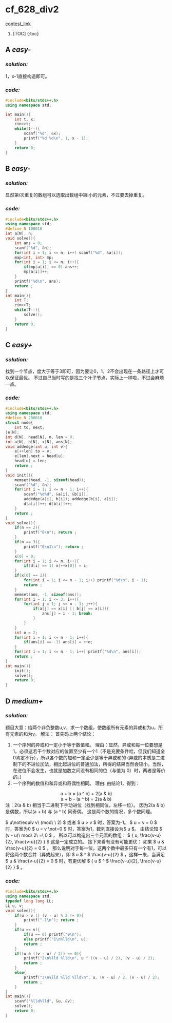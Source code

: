 # cf_628_div2

[contest_link](http://codeforces.com/contest/1325)

1. [TOC]
{:toc}

## A *easy-*

### *solution:*

1，x-1直接构造即可。

### *code:*

```cpp
#include<bits/stdc++.h>
using namespace std;

int main(){
    int t, x;
    cin>>t;
    while(t--){
        scanf("%d", &x);
        printf("%d %d\n", 1, x - 1);
    }
    return 0;
}
```

## B *easy-*

### *solution:*

显然第i次重复的数组可以选取出数组中第i小的元素，不过要去掉重复。

### *code:*

```cpp
#include<bits/stdc++.h>
using namespace std;
#define N 100010
int a[N], n;
void solve(){
    int ans = 0;
    scanf("%d", &n);
    for(int i = 1; i <= n; i++) scanf("%d", &a[i]);
    map<int, int> mp;
    for(int i = 1; i <= n; i++){
        if(mp[a[i]] == 0) ans++;
        mp[a[i]]++;
    }
    printf("%d\n", ans);
    return ;
}
int main(){
    int T;
    cin>>T;
    while(T--){
        solve();
    }
    return 0;
}
```

## C *easy+*

### *solution:*

找到一个节点，度大于等于3即可，因为要让0，1，2不会出现在一条路径上才可以保证最优。
不过自己当时写的是找三个叶子节点，实际上一样啦，不过会麻烦一点。

### *code:*

```cpp
#include<bits/stdc++.h>
using namespace std;
#define N 200010
struct node{
    int to, next;
}e[N];
int d[N], head[N], n, len = 0;
int a[N], b[N], x[N], ans[N];
void addedge(int u, int v){
    e[++len].to = v;
    e[len].next = head[u];
    head[u] = len;
    return ;
}
void init(){
    memset(head, -1, sizeof(head));
    scanf("%d", &n);
    for(int i = 1; i <= n - 1; i++){
        scanf("%d%d", &a[i], &b[i]);
        addedge(a[i], b[i]); addedge(b[i], a[i]);
        d[a[i]]++; d[b[i]]++;
    }
    return ;
}
void solve(){
    if(n == 2){
        printf("0\n"); return ;
    }
    if(n == 3){
        printf("0\n1\n"); return ;
    }
    x[0] = 0;
    for(int i = 1; i <= n; i++){
        if(d[i] == 1) x[++x[0]] = i;
    }
    if(x[0] == 2){
        for(int i = 1; i <= n - 1; i++) printf("%d\n", i - 1);
        return ;
    }
    memset(ans, -1, sizeof(ans));
    for(int i = 1; i <= 3; i++){
        for(int j = 1; j <= n - 1; j++){
            if(a[j] == x[i] || b[j] == x[i]){
                ans[j] = i - 1; break;
            }
        }
    }
    int o = 2;
    for(int i = 1; i <= n - 1; i++){
        if(ans[i] == -1) ans[i] = ++o;
    }
    for(int i = 1; i <= n - 1; i++) printf("%d\n", ans[i]);
    return ;
}
int main(){
    init();
    solve();
    return 0;
}
```

## D *medium+*

### *solution:*

题目大意：给两个非负整数u,v，求一个数组，使数组所有元素的异或和为u，所有元素的和为v。
解法：
首先码上两个结论：
1. 一个序列的异或和一定小于等于数值和。
理由：显然，异或和每一位要想是1，必须这若干个数对应的位置至少有一个1（不是充要条件哈，但我们知道全0肯定不行），所以各个数的加和一定至少是等于异或和的
(异或的本质是二进制下的不进位加法，相比起进位的普通加法，所得的结果当然会较小。当然，在进位不会发生，也就是加数之间没有相同的位（与值为 0）时，两者是等价的。)
2. 一个序列的数值和和异或和奇偶性相同。
理由:
由结论1，得到：

<center> a + b = (a ^ b) + 2(a & b)   </center> 
<center> a + b - (a ^ b) = 2(a & b)   </center> 
注：2(a & b) 相当于二进制下手动进位（找到相同位，左移一位）。
因为2(a & b) 是偶数，所以(a + b) 与 (a ^ b) 同奇偶。
这是两个数的情况，多个数同理。

$ u\not\equiv v\  (mod\ \ 2) $ 或者 $ u > v $ 时，答案为-1。
$ u = v = 0 $ 时，答案为0
$ u = v \not=0 $ 时，答案为1，数列直接设为$ u $。
由结论知 $ (v - u)\ mod\ 2\ =\ 0 $ ， 所以可以构造出三个元素的数组：
$ \{ u, \frac{v-u}{2}, \frac{v-u}{2} \} $
这是一定成立的。
接下来看有没有可能更优：
如果 $ u \& \frac{v-u}{2} = 0 $ ， 那么说明对于每一位，这两个数中最多只有一个有1，可以将这两个数合并（异或起来），即 $ u $ ^ $ \frac{v-u}{2} $ ，这样一来，当满足 $ u \& \frac{v-u}{2} = 0 $ 时，有更优解 $ \{ u $ ^ $ \frac{v-u}{2}, \frac{v-u}{2} \} $ 。

### *code:*

```cpp
#include<bits/stdc++.h>
using namespace std;
typedef long long LL;
LL u, v;
void solve(){
    if(u > v || (v - u) % 2 != 0){
        printf("-1\n"); return ;
    }
    if(u == v){
        if(u == 0) printf("0\n");
        else printf("1\n%lld\n", u);
        return ;
    }
    if((u & ((v - u) / 2)) == 0){
        printf("2\n%lld %lld\n", u ^ ((v - u) / 2), (v - u) / 2);
        return ;
    }
    else{
        printf("3\n%lld %lld %lld\n", u, (v - u) / 2, (v - u) / 2);
        return ;
    }
}
int main(){    
    scanf("%lld%lld", &u, &v);
    solve();
    return 0;
}
```
